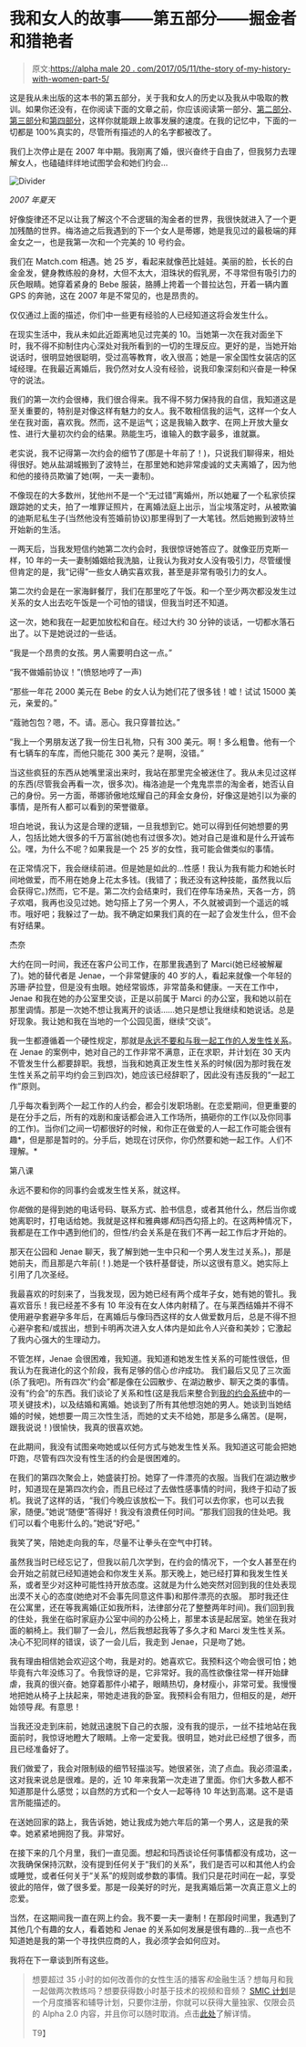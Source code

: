 # 我和女人的故事——第五部分——掘金者和猎艳者

> 原文:[https://alpha male 20 . com/2017/05/11/the-story of-my-history-with-women-part-5/](https://alphamale20.com/2017/05/11/the-story-of-my-history-with-women-part-5/)

这是我从未出版的这本书的第五部分，关于我和女人的历史以及我从中吸取的教训。如果你还没有，在你阅读下面的文章之前，你应该阅读第一部分、[第二部分](https://blackdragonblog.com/2016/09/08/story-history-women-part-2-losing-virginity/)、[第三部分](https://blackdragonblog.com/2016/11/14/story-history-women-part-3-monogamously-married/)和[第四部分](https://blackdragonblog.com/2017/01/09/story-history-women-part-4-adventure-begins/)，这样你就能跟上故事发展的速度。在我的记忆中，下面的一切都是 100%真实的，尽管所有描述的人的名字都被改了。

我们上次停止是在 2007 年中期。我刚离了婚，很兴奋终于自由了，但我努力去理解女人，也磕磕绊绊地试图学会和她们约会...

![Divider](../Images/a7e49f4246748d10d23b9f8829a0320a.png)

*2007 年夏天*

好像旋律还不足以让我了解这个不合逻辑的淘金者的世界，我很快就进入了一个更加残酷的世界。梅洛迪之后我遇到的下一个女人是蒂娜，她是我见过的最极端的拜金女之一，也是我第一次和一个完美的 10 号约会。

我们在 Match.com 相遇。她 25 岁，看起来就像芭比娃娃。美丽的脸，长长的白金金发，健身教练般的身材，大但不太大，泪珠状的假乳房，不寻常但有吸引力的灰色眼睛。她穿着紧身的 Bebe 服装，胳膊上挎着一个普拉达包，开着一辆内置 GPS 的奔驰，这在 2007 年是不常见的，也是昂贵的。

仅仅通过上面的描述，你们中一些更有经验的人已经知道这将会发生什么。

在现实生活中，我从未如此近距离地见过完美的 10。当她第一次在我对面坐下时，我不得不抑制住内心深处对我所看到的一切的生理反应。更好的是，当她开始说话时，很明显她很聪明，受过高等教育，收入很高；她是一家全国性女装店的区域经理。在我最近离婚后，我仍然对女人没有经验，说我印象深刻和兴奋是一种保守的说法。

我们的第一次约会很棒，我们很合得来。我不得不努力保持我的自信，我知道这是至关重要的，特别是对像这样有魅力的女人。我不敢相信我的运气，这样一个女人坐在我对面，喜欢我。然而，这不是运气；这是我输入数字、在网上开放大量女性、进行大量初次约会的结果。熟能生巧，谁输入的数字最多，谁就赢。

老实说，我不记得第一次约会的细节了(那是十年前了！)，只说我们聊得来，相处得很好。她从盐湖城搬到了波特兰，在那里她和她非常虔诚的丈夫离婚了，因为他和他的接待员欺骗了她(啊，一夫一妻制)。

不像现在的大多数州，犹他州不是一个“无过错”离婚州，所以她雇了一个私家侦探跟踪她的丈夫，拍了一堆罪证照片，在离婚法庭上出示，当尘埃落定时，从被欺骗的迪斯尼私生子(当然他没有签婚前协议)那里得到了一大笔钱。然后她搬到波特兰开始新的生活。

一两天后，当我发短信约她第二次约会时，我很惊讶她答应了。就像亚历克斯一样，10 年的一夫一妻制婚姻给我洗脑，让我认为我对女人没有吸引力，尽管缓慢但肯定的是，我“记得”一些女人确实喜欢我，甚至是非常有吸引力的女人。

第二次约会是在一家海鲜餐厅，我们在那里吃了午饭。和一个至少两次都没发生过关系的女人出去吃午饭是一个可怕的错误，但我当时还不知道。

这一次，她和我在一起更加放松和自在。经过大约 30 分钟的谈话，一切都水落石出了。以下是她说过的一些话。

“我是一个昂贵的女孩。男人需要明白这一点。”

“我不做婚前协议！”(愤怒地哼了一声)

“那些一年花 2000 美元在 Bebe 的女人认为她们花了很多钱！嘘！试试 15000 美元，亲爱的。”

“蔻驰包包？嗯，不。请。恶心。我只穿普拉达。”

“我上一个男朋友送了我一份生日礼物，只有 300 美元。啊！多么粗鲁。他有一个有七辆车的车库，而他只能花 300 美元？是啊，没错。”

当这些疯狂的东西从她嘴里滚出来时，我站在那里完全被迷住了。我从未见过这样的东西(尽管我会再看一次，很多次)。梅洛迪是一个鬼鬼祟祟的淘金者，她否认自己的身份。另一方面，蒂娜骄傲地炫耀自己的拜金女身份，好像这是她引以为豪的事情，是所有人都可以看到的荣誉徽章。

坦白地说，我认为这是合理的逻辑，一旦我想到它。她可以得到任何她想要的男人，包括比她大很多的千万富翁(她也有过很多次)。她对自己是谁和是什么开诚布公。嘿，为什么不呢？如果我是一个 25 岁的女性，我可能会做类似的事情。

在正常情况下，我会继续前进。但是她是如此的…性感！我认为我有能力和她长时间地做爱，而不用在她身上花太多钱。(我错了；我还没有这种技能，虽然我以后会获得它。)然而，它不是。第二次约会结束时，我们在停车场亲热，天各一方，鸽子欢唱，我再也没见过她。她勾搭上了另一个男人，不久就被调到一个遥远的城市。哦好吧；我躲过了一劫。我不确定如果我们真的在一起了会发生什么，但不会有好结果。

杰奈

大约在同一时间，我还在客户公司工作，在那里我遇到了 Marci(她已经被解雇了)。她的替代者是 Jenae，一个非常健康的 40 岁的人，看起来就像一个年轻的苏珊·萨拉登，但是没有虫眼。她经常锻炼，非常苗条和健康。一天在工作中，Jenae 和我在她的办公室里交谈，正是以前属于 Marci 的办公室，我和她以前在那里调情。那是一次她不想让我离开的谈话……她只是想让我继续和她说话。总是好现象。我让她和我在当地的一个公园见面，继续“交谈”。

我一生都遵循着一个硬性规定，那就是[永远不要和与我一起工作的人发生性关系](https://blackdragonblog.com/2011/09/12/dating-people-at-work/)。在 Jenae 的案例中，她对自己的工作非常不满意，正在求职，并计划在 30 天内不管发生什么都要辞职。我想，当我和她真正发生性关系的时候(因为那时我在发生性关系之前平均约会三到四次)，她应该已经辞职了，因此没有违反我的“一起工作”原则。

几乎每次看到两个一起工作的人约会，都会引发职场剧。在恋爱期间，但更重要的是在分手之后，所有的戏剧和废话都会进入工作场所，搞砸你的工作(以及你同事的工作)。当你们之间一切都很好的时候，和你正在做爱的人一起工作可能会很有趣*，但是那是暂时的。分手后，她现在讨厌你，你仍然要和她一起工作。人们不理解。*

第八课

永远不要和你的同事约会或发生性关系，就这样。

你*能*做的是得到她的电话号码、联系方式、脸书信息，或者其他什么，然后当你或她离职时，打电话给她。我就是这样和雅典娜*和*玛西勾搭上的。在这两种情况下，我都是在工作中遇到他们的，但性/约会关系是在我们不再一起工作后才开始的。

那天在公园和 Jenae 聊天，我了解到她一生中只和一个男人发生过关系。)，那是她前夫，而且那是六年前(！).她是一个铁杆基督徒，所以这很有意义。她实际上引用了几次圣经。

我最喜欢的时刻来了，当我发现，因为她已经有两个成年子女，她有她的管扎。我喜欢音乐！我已经差不多有 10 年没有在女人体内射精了。在与莱西结婚并不得不使用避孕套避孕多年后，在离婚后与像玛西这样的女人做爱数月后，总是不得不担心避孕套和/或拔出，想到卡明再次进入女人体内是如此令人兴奋和美妙；它激起了我内心强大的生理动力。

不管怎样，Jenae 会很困难，我知道。我知道和她发生性关系的可能性很低，但我认为在我进化的这个阶段，我有足够的信心*也许*成功。 我们最后又见了三次面(杀了我吧)。所有四次“约会”都是像在公园散步、在湖边散步、聊天之类的事情。没有“约会”的东西。我们谈论了关系和性(这是我后来整合到[我的约会系统](http://www.gettosexfast.com/)中的一项关键技术)，以及结婚和离婚。她谈到了所有其他想泡她的男人。她谈到当她结婚的时候，她想要一周三次性生活，而她的丈夫不给她，那是多么痛苦。(是啊，跟我说说！)很愉快，我真的很喜欢她。

在此期间，我没有试图亲吻她或以任何方式与她发生性关系。我知道这可能会把她吓跑，尽管有四次没有性生活的约会是很困难的。

在我们的第四次聚会上，她盛装打扮。她穿了一件漂亮的衣服。当我们在湖边散步时，知道现在是第四次约会，而且已经过了去做性感事情的时间，我终于扣动了扳机。我说了这样的话，“我们今晚应该放松一下。我们可以去你家，也可以去我家，随便。”她说“随便”答得好！我没有浪费任何时间。“那我们回我的住处吧。我们可以看个电影什么的。”她说“好吧。”

我笑了笑，陪她走向我的车，尽量不让拳头在空气中打转。

虽然我当时已经忘记了，但我以前几次学到，在约会的情况下，一个女人甚至在约会开始之前就已经知道她会和你发生关系。那天晚上，她已经打算和我发生性关系，或者至少对这种可能性持开放态度。这就是为什么她突然对回到我的住处表现出漠不关心的态度(她绝对不会事先同意这件事)和那件漂亮的衣服。 那时我还住在公寓里，还在等我离婚(正如我所料，法律部分花了整整两年时间)。我们回到我的住处，我坐在临时家庭办公室中间的办公椅上，那里本该是起居室。她坐在我对面的躺椅上。我们聊了一会儿，然后我想起我等了多久才和 Marci 发生性关系。决心不犯同样的错误，谈了一会儿后，我走到 Jenae，只是吻了她。

我有理由相信她会欢迎这个吻，我是对的。她喜欢它。我预料这个吻会很可怕；她毕竟有六年没练习了。令我惊讶的是，它非常好。我的高性欲像往常一样开始肆虐，我真的很兴奋。她穿着那件小裙子，眼睛热切，身材瘦小，非常可爱。我慢慢地把她从椅子上扶起来，带她走进我的卧室。我预料会有阻力，但相反的是，*她*开始领导*我*。有意思！

当我还没走到床前，她就迅速脱下自己的衣服，没有我的提示，一丝不挂地站在我面前时，我惊讶地瞪大了眼睛。上帝一定爱我。很明显，她对此已经想了很多，而且已经准备好了。

我们做爱了，我会对限制级的细节轻描淡写。她很紧张，流了点血。我必须温柔，这对我来说总是很难。是的，近 10 年来我第一次走进了里面。你们大多数人都不知道那是什么感觉；以自然的方式和一个女人一起等待 10 年达到高潮。这不是语言所能描述的。

在送她回家的路上，我告诉她，她让我成为她六年后的第一个男人，这是我的荣幸。她紧紧地拥抱了我。非常好。

在接下来的几个月里，我们一直见面。想起和玛西谈论任何事情都没有成功，这一次我确保保持沉默，没有提到任何关于“我们的关系”，我们是否可以和其他人约会或睡觉，或者任何关于“关系”的规则或参数的事情。我们只是花时间在一起，享受彼此的陪伴，做了很多爱。那是一段美好的时光，是我离婚后第一次真正意义上的恋爱。

当然，在这期间我一直在网上约会。我不要一夫一妻制！在那段时间里，我遇到了其他几个有趣的女人，看着她和 Jenae 的关系如何发展是很有趣的...我一点也不知道她是我的第一个寻找供应商的人，我必须学会如何应对。

我将在下一章谈到所有这些。

> 想要超过 35 小时的如何改善你的女性生活的播客*和*金融生活？想每月和我一起做两次教练吗？想要获得数小时基于技术的视频和音频？ [SMIC 计划](https://alphamale20.kartra.com/page/vIL17)是一个月度播客和辅导计划，只要你注册，你就可以获得大量独家、仅限会员的 Alpha 2.0 内容，并且你可以随时取消。点击[此处](https://alphamale20.kartra.com/page/vIL17)了解详情。
> 
> T9】